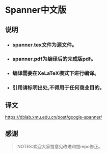 # Spanner中文版
## 说明
- ### spanner.tex文件为源文件。
- ### spanner.pdf为编译后的完成版pdf。
- ### 编译需要在XeLaTeX模式下进行编译。
- ### 引用请标明出处,不得用于任何商业目的。

## 译文
https://dblab.xmu.edu.cn/post/google-spanner/

## 感谢

>NOTES:欢迎大家提意见改进和提repo修正。
